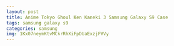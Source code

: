```yaml
---
layout: post
title: Anime Tokyo Ghoul Ken Kaneki 3 Samsung Galaxy S9 Case
tags: samsung galaxy s9
categories: samsung
img: 1Kx07neymKtvMCkrRhXiFpDUaExzjFVVy
---
```

